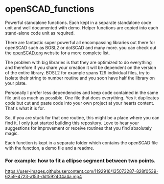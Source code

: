 # openSCAD_functions
Powerful standalone functions. Each kept in a separate standalone code unit and well documented with demo.
Helper functions are copied into each stand-alone code unit as required.

There are fantastic super powerful all encompassing libraries out there for openSCAD such as BOSL2 or dotSCAD and many more. you can check out the [openSCAD.org](https://openscad.org/libraries.html) website for a more complete list.

The problem with big libraries is that they are optimized to do everything and therefore if you share your creation it will be dependent on the version of the entire library. BOSL2 for example spans 129 individual files, try to isolate their string to number routine and you soon have half the library on your plate.

Personally I prefer less dependencies and keep code contained in the same file unit as much as possible. One file that does everything. Yes it duplicates code but cut and paste code into your own project at your hearts content. That's what it is for.

So, if you are stuck for that one routine, this might be a place where you can find it.
I only just started building this repository. Love to hear your suggestions for improvement or receive routines that you find absolutely magic.

Each function is kept in a separate folder which contains the openSCAD file with the function, a demo file and a readme.
### For example: how to fit a ellipse segment between two points.<br>
https://user-images.githubusercontent.com/1192916/135073287-828f0539-6259-4723-a153-ddf592404a4a.mp4
